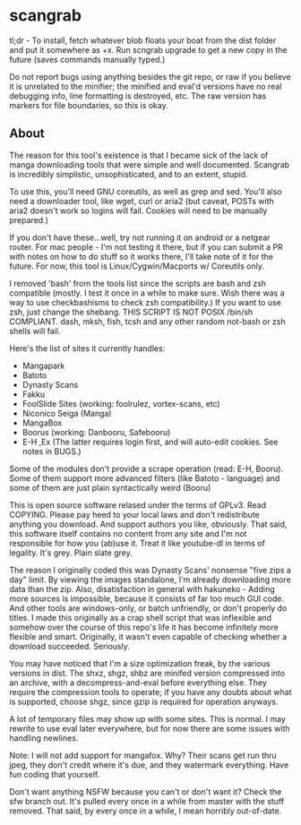 scangrab
=====

tl;dr - To install, fetch whatever blob floats your boat from the dist folder and put it somewhere as +x. Run scngrab upgrade to get a new copy in the future (saves commands manually typed.)

Do not report bugs using anything besides the git repo, or raw if you believe it is unrelated to the minifier; the minified and eval'd versions have no real debugging info, line formatting is destroyed, etc. The raw version has markers for file boundaries, so this is okay.

About
-----

The reason for this tool's existence is that I became sick of the lack of manga downloading tools that were simple and well documented. Scangrab is incredibly simplistic, unsophisticated, and to an extent, stupid.

To use this, you'll need GNU coreutils, as well as grep and sed. You'll also need a downloader tool, like wget, curl or aria2 (but caveat, POSTs with aria2 doesn't work so logins will fail. Cookies will need to be manually prepared.)

If you don't have these...well, try not running it on android or a netgear router. For mac people - I'm not testing it there, but if you can submit a PR with notes on how to do stuff so it works there, I'll take note of it for the future. For now, this tool is Linux/Cygwin/Macports w/ Coreutils only.

I removed 'bash' from the tools list since the scripts are bash and zsh compatible (mostly. I test it once in a while to make sure. Wish there was a way to use checkbashisms to check zsh compatibility.) If you want to use zsh, just change the shebang. THIS SCRIPT IS NOT POSIX /bin/sh COMPLIANT. dash, mksh, fish, tcsh and any other random not-bash or zsh shells will fail.

Here's the list of sites it currently handles:

 * Mangapark
 * Batoto
 * Dynasty Scans
 * Fakku
 * FoolSlide Sites (working: foolrulez, vortex-scans, etc)
 * Niconico Seiga (Manga)
 * MangaBox
 * Boorus (working: Danbooru, Safebooru)
 * E-H ,Ex (The latter requires login first, and will auto-edit cookies. See notes in BUGS.)

Some of the modules don't provide a scrape operation (read: E-H, Booru). Some of them support more advanced filters (like Batoto - language) and some of them are just plain syntactically weird (Booru)

This is open source software relased under the terms of GPLv3. Read COPYING. Please pay heed to your local laws and don't redistribute anything you download. And support authors you like, obviously. That said, this software itself contains no content from any site and I'm not responsible for how you (ab)use it. Treat it like youtube-dl in terms of legality. It's grey. Plain slate grey.

The reason I originally coded this was Dynasty Scans' nonsense "five zips a day" limit. By viewing the images standalone, I'm already downloading more data than the zip. Also, disatisfaction in general with hakuneko - Adding more sources is impossible, because it consists of far too much GUI code. And other tools are windows-only, or batch unfriendly, or don't properly do titles. I made this originally as a crap shell script that was inflexible and somehow over the course of this repo's life it has become infinitely more flexible and smart. Originally, it wasn't even capable of checking whether a download succeeded. Seriously.

You may have noticed that I'm a size optimization freak, by the various versions in dist. The shxz, shgz, shbz are minifed version compressed into an archive, with a decompress-and-eval before everything else. They require the compression tools to operate; if you have any doubts about what is supported, choose shgz, since gzip is required for operation anyways.

A lot of temporary files may show up with some sites. This is normal. I may rewrite to use eval later everywhere, but for now there are some issues with handling newlines.

Note: I will not add support for mangafox. Why? Their scans get run thru jpeg, they don't credit where it's due, and they watermark everything. Have fun coding that yourself.

Don't want anything NSFW because you can't or don't want it? Check the sfw branch out. It's pulled every once in a while from master with the stuff removed. That said, by every once in a while, I mean horribly out-of-date.

